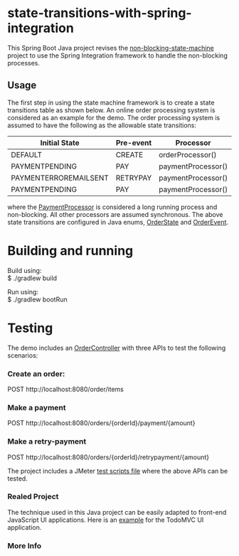 # state-transitions-with-spring-integration
This Spring Boot Java project revises the [non-blocking-state-machine](https://github.com/mapteb/non-blocking-state-machine) project to use the Spring Integration framework to handle the non-blocking processes.

## Usage

The first step in using the state machine framework is to create a state transitions table as shown below. 
An online order processing system is considered as an example for the demo. The order processing system is assumed to have the following as the allowable state transitions:

|Initial State |Pre-event |   Processor    |        Post-event  |  Final State  |
| --- | --- | --- | --- | --- |  
|DEFAULT     |  CREATE  | orderProcessor()  | ORDERCREATED     |PAYMENTPENDING |
|PAYMENTPENDING   | PAY     | paymentProcessor()  | PAYMENTERROR     |PAYMENTERROREMAILSENT |
|PAYMENTERROREMAILSENT   | RETRYPAY     | paymentProcessor()  | PAYMENTSUCCESS     |PAYMENTSUCCESSEMAILSENT |
|PAYMENTPENDING  |  PAY     | paymentProcessor()  | PAYMENTSUCCESS  | PAYMENTSUCCESSEMAILSENT |

where the [PaymentProcessor](https://github.com/mapteb/state-transitions-with-spring-integration/blob/master/src/main/java/rnd/statemachine/order/PaymentProcessor.java) is considered a long running process and non-blocking. All other processors are assumed synchronous. The above state transitions are configured in Java enums, [OrderState](https://github.com/mapteb/state-transitions-with-spring-integration/blob/master/src/main/java/rnd/statemachine/order/OrderState.java) and [OrderEvent](https://github.com/mapteb/state-transitions-with-spring-integration/blob/master/src/main/java/rnd/statemachine/order/OrderEvent.java).

# Building and running

Build using:\
$ ./gradlew build

Run using:\
$ ./gradlew bootRun

# Testing

The demo includes an [OrderController](https://github.com/mapteb/state-transitions-with-spring-integration/blob/master/src/main/java/rnd/statemachine/order/OrderController.java) with three APIs to test the following scenarios:

### Create an order:

POST http://localhost:8080/order/items

### Make a payment

POST http://localhost:8080/orders/{orderId}/payment/{amount}

### Make a retry-payment

POST http://localhost:8080/orders/{orderId}/retrypayment/{amount}

The project includes a JMeter [test scripts file](https://github.com/mapteb/state-transitions-with-spring-integration/tree/master/src/test/jmeter) where the above APIs can be tested.

### Realed Project

The technique used in this Java project can be easily adapted to front-end JavaScript UI applications. Here is an [example](https://github.com/mapteb/todomvc-revisited) for the TodoMVC UI application.

### More Info


